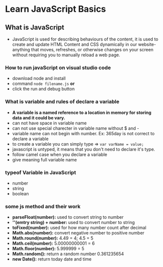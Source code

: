 # Learn JavaScript Basics
## What is JavaScript
- JavaScript is used for describing behaviours of the content, it is used to create and update HTML Content and CSS dynamically in our website- anything that moves, refreshes, or otherwise changes on your screen without requiring you to manually reload a web page.
### How to run javaScript on visual studio code
- download node and install
- command `node filename.js`
**or**
- click the run and debug button
### What is variable and rules of declare a variable
- **A variable is a named reference to a location in memory for storing data and it could be vary.**
- can not have space in variable name
- can not use special charecter in variable name without $ and -
- variable name can not begin with number. Ex: 365day is not correct to declare a variable
- to create a variable you can simply type => `var varName = value;`
- javascript is untyped, it means that you don't need to declare it's type.
- follow camel case when you declare a variable
- give meaning full variable name
### typeof Variable in JavaScript
- number
- string
- boolean
### some js method and their work
- **parseFloat(number):** used to convert string to number
- **''(emtry string) + number:** used to convert number to string
- **toFixed(number):** used for how many number count after decimal
- **Math.abs(number):** convert negative number to positive number
- **Math.round(number):** 4.49 = 4; 4.5 = 5
- **Math.ceil(number):** 5.00000000001 = 6
- **Math.floor(number):** 5.999999 = 5
- **Math.random():** return a random number 0.361235654
- **new Date():** return today date and time